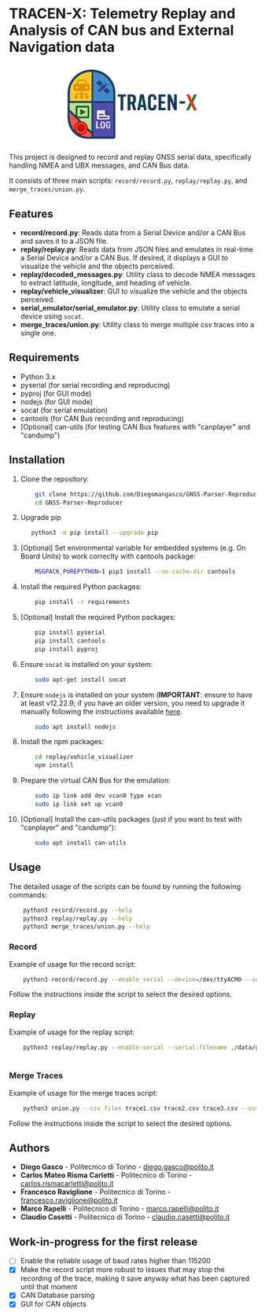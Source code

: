 # TRACEN-X: Telemetry Replay and Analysis of CAN bus and External Navigation data

<div align="center">

<img src="TRACEN-X_logo_v3.png" width="300"/>
  
</div>

This project is designed to record and replay GNSS serial data, specifically handling NMEA and UBX messages, and CAN Bus data. 

It consists of three main scripts: `record/record.py`, `replay/replay.py`, and `merge_traces/union.py`.

## Features

- **record/record.py**: Reads data from a Serial Device and/or a CAN Bus and saves it to a JSON file.
- **replay/replay.py**: Reads data from JSON files and emulates in real-time a Serial Device and/or a CAN Bus. If desired, it displays a GUI to visualize the vehicle and the objects perceived.
- **replay/decoded_messages.py**: Utility class to decode NMEA messages to extract latitude, longitude, and heading of vehicle.
- **replay/vehicle_visualizer**: GUI to visualize the vehicle and the objects perceived.
- **serial_emulator/serial_emulator.py**: Utility class to emulate a serial device using `socat`.
- **merge_traces/union.py**: Utility class to merge multiple csv traces into a single one.

## Requirements

- Python 3.x
- pyserial (for serial recording and reproducing)
- pyproj (for GUI mode)
- nodejs (for GUI mode)
- socat (for serial emulation)
- cantools (for CAN Bus recording and reproducing)
- [Optional] can-utils (for testing CAN Bus features with "canplayer" and "candump")

## Installation

1. Clone the repository:
    ```sh
        git clone https://github.com/Diegomangasco/GNSS-Parser-Reproducer.git
        cd GNSS-Parser-Reproducer
    ```
2. Upgrade pip
    ```sh
       python3 -m pip install --upgrade pip
    ```
3. [Optional] Set environmental variable for embedded systems (e.g. On Board Units) to work correclty with cantools package:
    ```sh
        MSGPACK_PUREPYTHON=1 pip3 install --no-cache-dir cantools
    ```
4. Install the required Python packages:
   ```sh
       pip install -r requirements
   ```

5. [Optional] Install the required Python packages:
    ```sh
        pip install pyserial
        pip install cantools
        pip install pyproj
    ```

6. Ensure `socat` is installed on your system:
    ```sh
        sudo apt-get install socat
    ```

7. Ensure `nodejs` is installed on your system (**IMPORTANT**: ensure to have at least v12.22.9; if you have an older version, you need to upgrade it manually following the instructions available [here](https://nodejs.org/en/download/).
    ```sh
        sudo apt install nodejs
    ```

8. Install the npm packages:
    ```sh
        cd replay/vehicle_visualizer
        npm install
    ```

9. Prepare the virtual CAN Bus for the emulation:
    ```sh
        sudo ip link add dev vcan0 type vcan
        sudo ip link set up vcan0       
    ```

10. [Optional] Install the can-utils packages (just if you want to test with "canplayer" and "candump"):
    ```sh
        sudo apt install can-utils
    ```

## Usage

The detailed usage of the scripts can be found by running the following commands:
```sh
    python3 record/record.py --help
    python3 replay/replay.py --help
    python3 merge_traces/union.py --help
```

### Record

Example of usage for the record script:
```sh
    python3 record/record.py --enable_serial --device=/dev/ttyACM0 --serial_filename=./data/outlog.json --baudrate=115200 --end_time=50 --enable_CAN --CAN_device=vcan0 --CAN_filename=./data/CANlog.json --CAN_db=./data/motohawk.dbc
```

Follow the instructions inside the script to select the desired options.

### Replay

Example of usage for the replay script:
```sh
    python3 replay/replay.py --enable-serial --serial-filename ./data/gnss_output/example1.json --server-device ./replay/ttyNewServer --client-device ./replay/ttyNewClient --baudrate 115200 --start-time 10 --end-time 50 --enable-gui --http-port 8080
    
```

### Merge Traces

Example of usage for the merge traces script:
```sh
    python3 union.py --csv_files trace1.csv trace2.csv trace3.csv --output merged.csv --file_reference trace1.csv
```

Follow the instructions inside the script to select the desired options.

## Authors
- **Diego Gasco** - Politecnico di Torino - diego.gasco@polito.it
- **Carlos Mateo Risma Carletti** - Politecnico di Torino - carlos.rismacarletti@polito.it
- **Francesco Raviglione** - Politecnico di Torino - francesco.raviglione@polito.it
- **Marco Rapelli** - Politecnico di Torino - marco.rapelli@polito.it
- **Claudio Casetti** - Politecnico di Torino - claudio.casetti@polito.it

## Work-in-progress for the first release
- [ ] Enable the reliable usage of baud rates higher than 115200
- [X] Make the record script more robust to issues that may stop the recording of the trace, making it save anyway what has been captured until that moment
- [X] CAN Database parsing
- [X] GUI for CAN objects

